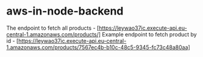 # aws-in-node-backend

The endpoint to fetch all products - [https://leywao37ic.execute-api.eu-central-1.amazonaws.com/products/]
Example endpoint to fetch product by id - [https://leywao37ic.execute-api.eu-central-1.amazonaws.com/products/7567ec4b-b10c-48c5-9345-fc73c48a80aa]